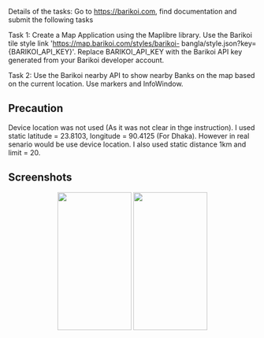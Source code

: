 
Details of the tasks:
Go to https://barikoi.com, find documentation and submit the following tasks

Task 1: Create a Map Application using the Maplibre library. Use the Barikoi tile
style link 'https://map.barikoi.com/styles/barikoi-
bangla/style.json?key={BARIKOI_API_KEY}'. Replace BARIKOI_API_KEY with the
Barikoi API key generated from your Barikoi developer account.

Task 2: Use the Barikoi nearby API to show nearby Banks on the map based on the
current location. Use markers and InfoWindow.


## Precaution 
Device location was not used (As it was not clear in thge instruction). I used static latitude = 23.8103, longitude = 90.4125 (For Dhaka). However in real senario would be use device location.
I also used static distance 1km and limit = 20.

## Screenshots

<p align="center">
  <a style="text-decoration:none" area-label="home page map">
   <img src="https://gitlab.com/filelucker/barikoi-mapLibre/-/raw/main/screenshots/Screenshot_1689429575.png" width="150" height="280" />
  </a>
  <a style="text-decoration:none" area-label="neararby banks">
    <img src="https://gitlab.com/filelucker/barikoi-mapLibre/-/raw/main/screenshots/Screenshot_1689429604.png" width="150" height="280" />
  </a>
</p>
